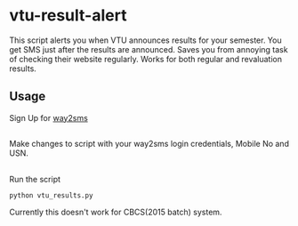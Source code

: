 # vtu-result-alert
This script alerts you when VTU announces results for your semester. You get SMS just after the results are announced. Saves you from annoying task of checking their website regularly. Works for both regular and revaluation results.
## Usage
Sign Up for [way2sms](http://site21.way2sms.com/content/index.html?)
##
Make changes to script with your way2sms login credentials, Mobile No and USN.
##
Run the script
```
python vtu_results.py
```
Currently this doesn't work for CBCS(2015 batch) system.
